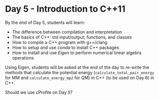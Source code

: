# Day 5 - Introduction to C++11

By the end of Day 5, students will learn:

- The difference between compilation and interpretation
- The basics of C++: std input/output, functions, and classes
- How to compile a C++ program with g++/clang
- How to setup and use *conda* to install C++ packages
- How to install and use *Eigen* to perform numerical linear algebra operations

Using Eigen, students will be asked at the end of the day to re-write the methods that calculate the potential energy (`calculate_total_pair_energy` for MM and `calculate_energy_mp2` for QM) in C++ (to be used on Day 6) in C++. 

Should we use cProfile on Day 5?
